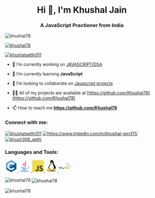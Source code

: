 <h1 align="center">Hi 👋, I'm Khushal Jain</h1>
<h3 align="center">A JavaScript Practioner from India</h3>

<p align="left"> <img src="https://komarev.com/ghpvc/?username=khushal78&label=Profile%20views&color=0e75b6&style=flat" alt="khushal78" /> </p>

<p align="left"> <a href="https://github.com/ryo-ma/github-profile-trophy"><img src="https://github-profile-trophy.vercel.app/?username=khushal78" alt="khushal78" /></a> </p>

<p align="left"> <a href="https://twitter.com/khushalsethi311" target="blank"><img src="https://img.shields.io/twitter/follow/khushalsethi311?logo=twitter&style=for-the-badge" alt="khushalsethi311" /></a> </p>

- 🔭 I’m currently working on [JAVASCRIPT/DSA](https://github.com/Khushal78/Learning-JavaScript)

- 🌱 I’m currently learning **JavaScript**

- 👯 I’m looking to collaborate on [Javascript projects](https://github.com/Khushal78/Learning-JavaScript)

- 👨‍💻 All of my projects are available at [https://github.com/Khushal78](https://github.com/Khushal78)

- 📫 How to reach me **https://github.com/Khushal78**

<h3 align="left">Connect with me:</h3>
<p align="left">
<a href="https://twitter.com/khushalsethi311" target="blank"><img align="center" src="https://raw.githubusercontent.com/rahuldkjain/github-profile-readme-generator/master/src/images/icons/Social/twitter.svg" alt="khushalsethi311" height="30" width="40" /></a>
<a href="https://linkedin.com/in/https://www.linkedin.com/in/khushal-jain311/" target="blank"><img align="center" src="https://raw.githubusercontent.com/rahuldkjain/github-profile-readme-generator/master/src/images/icons/Social/linked-in-alt.svg" alt="https://www.linkedin.com/in/khushal-jain311/" height="30" width="40" /></a>
<a href="https://instagram.com/khush358_sethi" target="blank"><img align="center" src="https://raw.githubusercontent.com/rahuldkjain/github-profile-readme-generator/master/src/images/icons/Social/instagram.svg" alt="khush358_sethi" height="30" width="40" /></a>
</p>

<h3 align="left">Languages and Tools:</h3>
<p align="left"> <a href="https://www.cprogramming.com/" target="_blank" rel="noreferrer"> <img src="https://raw.githubusercontent.com/devicons/devicon/master/icons/c/c-original.svg" alt="c" width="40" height="40"/> </a> <a href="https://www.java.com" target="_blank" rel="noreferrer"> <img src="https://raw.githubusercontent.com/devicons/devicon/master/icons/java/java-original.svg" alt="java" width="40" height="40"/> </a> <a href="https://developer.mozilla.org/en-US/docs/Web/JavaScript" target="_blank" rel="noreferrer"> <img src="https://raw.githubusercontent.com/devicons/devicon/master/icons/javascript/javascript-original.svg" alt="javascript" width="40" height="40"/> </a> <a href="https://www.linux.org/" target="_blank" rel="noreferrer"> <img src="https://raw.githubusercontent.com/devicons/devicon/master/icons/linux/linux-original.svg" alt="linux" width="40" height="40"/> </a> <a href="https://www.mysql.com/" target="_blank" rel="noreferrer"> <img src="https://raw.githubusercontent.com/devicons/devicon/master/icons/mysql/mysql-original-wordmark.svg" alt="mysql" width="40" height="40"/> </a> </p>

<p><img align="left" src="https://github-readme-stats.vercel.app/api/top-langs?username=khushal78&show_icons=true&locale=en&layout=compact" alt="khushal78" /></p>

<p>&nbsp;<img align="center" src="https://github-readme-stats.vercel.app/api?username=khushal78&show_icons=true&locale=en" alt="khushal78" /></p>

<p><img align="center" src="https://github-readme-streak-stats.herokuapp.com/?user=khushal78&" alt="khushal78" /></p>

